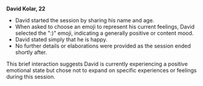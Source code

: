 **David Kolar, 22**

- David started the session by sharing his name and age.
- When asked to choose an emoji to represent his current feelings, David selected the ":)" emoji, indicating a generally positive or content mood.
- David stated simply that he is happy.
- No further details or elaborations were provided as the session ended shortly after.

This brief interaction suggests David is currently experiencing a positive emotional state but chose not to expand on specific experiences or feelings during this session.